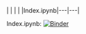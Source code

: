 |           |   |   |
|Index.ipynb|---|---|

Index.ipynb: [![Binder](https://mybinder.org/badge_logo.svg)](https://mybinder.org/v2/gh/odairjosebellini/awk/main)
